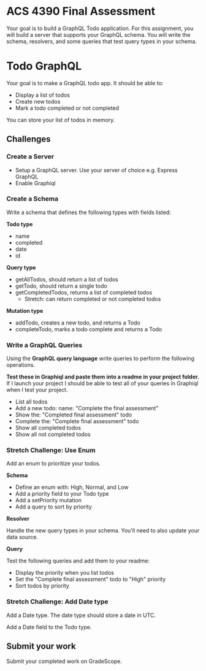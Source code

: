 # ACS 4390 Final Assessment

Your goal is to build a GraphQL Todo application. For this assignment, you will build a server that supports your GraphQL schema. You will write the schema, resolvers, and some queries that test query types in your schema. 

# Todo GraphQL

Your goal is to make a GraphQL todo app. It should be able to:

- Display a list of todos
- Create new todos
- Mark a todo completed or not completed

You can store your list of todos in memory.

## Challenges

### Create a Server

- Setup a GraphQL server. Use your server of choice e.g. Express GraphQL
- Enable Graphiql

### Create a Schema 

Write a schema that defines the following types with fields listed:

**Todo type**
- name 
- completed
- date 
- id

**Query type**
- getAllTodos, should return a list of todos
- getTodo, should return a single todo
- getCompletedTodos, returns a list of completed todos
	- Stretch: can return completed or not completed todos

**Mutation type**
- addTodo, creates a new todo, and returns a Todo
- completeTodo, marks a todo complete and returns a Todo

### Write a GraphQL Queries

Using the **GraphQL query language** write queries to perform the following operations. 

**Test these in Graphiql and paste them into a readme in your project folder.** If I launch your project I should be able to test all of your queries in Graphiql when I test your project. 

- List all todos
- Add a new todo: name: "Complete the final assessment"
- Show the: "Completed final assessment" todo 
- Complete the: "Complete final assessment" todo
- Show all completed todos
- Show all not completed todos

### Stretch Challenge: Use Enum

Add an enum to prioritize your todos. 

**Schema**

- Define an enum with: High, Normal, and Low 
- Add a priority field to your Todo type
- Add a setPriority mutation
- Add a query to sort by priority

**Resolver**

Handle the new query types in your schema. You'll need to also update your data source. 

**Query**

Test the following queries and add them to your readme:  

- Display the priority when you list todos
- Set the "Complete final assessment" todo to "High" priority
- Sort todos by priority

### Stretch Challenge: Add Date type

Add a Date type. The date type should store a date in UTC. 

Add a Date field to the Todo type. 

## Submit your work 

Submit your completed work on GradeScope.

<!-- 

### Define a Schema

Enum Race 
- Human
- Dwarf
- Elf

Type Character
- name
- race
- power
- speed
- hp

Type Party 
- name 
- characters []

Query 
- getParty returns Party
- 

Mutation 
- createParty 
	- parameters name
	- returns Party
- creatCharacter returns Character
- addToParty return character

### Create a server 

- Setup GraphQL server 
- Define a resolver for your schema

### Write Queries 

Define the following queries

- get a party 
	- show 
 -->